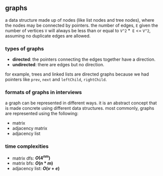 ## graphs
a data structure made up of nodes (like list nodes and tree nodes), where the nodes may be connected by pointers. 
the number of edges, `E` given the number of vertices `V` will always be less than or equal to `V^2` *` E` <= `V^2`, 
assuming no duplicate edges are allowed.

### types of graphs
- **directed**: the pointers connecting the edges together have a direction.
- **undirected**: there are edges but no direction.

for example, trees and linked lists are directed graphs because we had pointers like `prev`, `next` and `leftChild`, 
`rightChild`.

### formats of graphs in interviews
a graph can be represented in different ways. it is an abstract concept that is made concrete using different data 
structures. most commonly, graphs are represented using the following:
- matrix
- adjacency matrix
- adjacency list

### time complexities
- matrix dfs: **$O(4^{nm})$**
- matrix bfs: **$O(n * m)$**
- adjacency list: **$O(v + e)$**